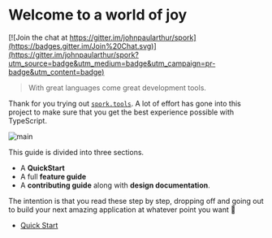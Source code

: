 # Welcome to a world of joy

[![Join the chat at https://gitter.im/johnpaularthur/spork](https://badges.gitter.im/Join%20Chat.svg)](https://gitter.im/johnpaularthur/spork?utm_source=badge&utm_medium=badge&utm_campaign=pr-badge&utm_content=badge)

> With great languages come great development tools.

Thank for you trying out [`spork.tools`](http://spork.tools). A lot of effort has gone into this project to make sure that you get the best experience possible with TypeScript.

![main](https://raw.githubusercontent.com/johnpaularthur/johnpaularthur.github.io/master/screens/main.png)

This guide is divided into three sections.
* A **QuickStart**
* A full **feature guide**
* A **contributing guide** along with **design documentation**.

The intention is that you read these step by step, dropping off and going out to build your next amazing application at whatever point you want 🌹

* [Quick Start](/quickstart.md)
